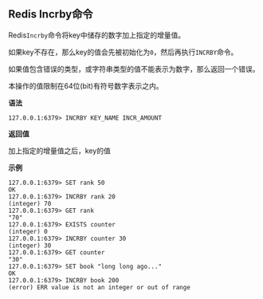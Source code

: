 ## Redis Incrby命令

Redis`Incrby`命令将key中储存的数字加上指定的增量值。

如果key不存在，那么key的值会先被初始化为`0`，然后再执行`INCRBY`命令。

如果值包含错误的类型，或字符串类型的值不能表示为数字，那么返回一个错误。

本操作的值限制在64位(bit)有符号数字表示之内。

**语法**

```shell
127.0.0.1:6379> INCRBY KEY_NAME INCR_AMOUNT
```

**返回值**

加上指定的增量值之后，key的值

**示例**

```shell
127.0.0.1:6379> SET rank 50
OK
127.0.0.1:6379> INCRBY rank 20
(integer) 70
127.0.0.1:6379> GET rank
"70"
127.0.0.1:6379> EXISTS counter
(integer) 0
127.0.0.1:6379> INCRBY counter 30
(integer) 30
127.0.0.1:6379> GET counter
"30"
127.0.0.1:6379> SET book "long long ago..."
OK
127.0.0.1:6379> INCRBY book 200
(error) ERR value is not an integer or out of range
```
